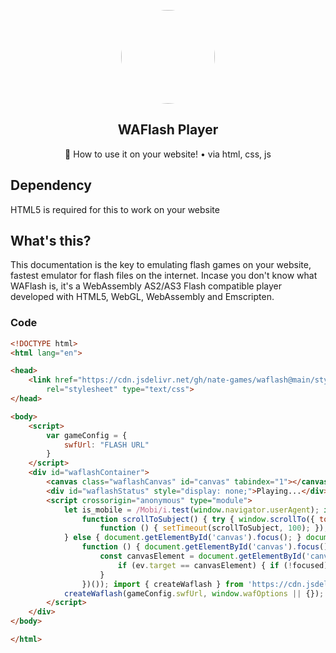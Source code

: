 <p align="center">
<kbd>
<a href="https://vidkidz.github.io/">
<img style="border-radius:50%" height="150px" src="https://vidkidz.github.io/waflash-og-image.png"></a>
</kbd>
</p>

<h2 align="center">WAFlash Player</h2>
<p align="center">📌 How to use it on your website! • via html, css, js</p>

## Dependency
HTML5 is required for this to work on your website
## What's this?
This documentation is the key to emulating flash games on your website, fastest emulator for flash files on the internet.
Incase you don't know what WAFlash is, it's a WebAssembly AS2/AS3 Flash compatible player developed with HTML5, WebGL, WebAssembly and Emscripten.

### Code
```html
<!DOCTYPE html>
<html lang="en">

<head>
    <link href="https://cdn.jsdelivr.net/gh/nate-games/waflash@main/style.css"
        rel="stylesheet" type="text/css">
</head>

<body>
    <script>
        var gameConfig = {
            swfUrl: "FLASH URL"
        }
    </script>
    <div id="waflashContainer">
        <canvas class="waflashCanvas" id="canvas" tabindex="1"></canvas>
        <div id="waflashStatus" style="display: none;">Playing...</div>
        <script crossorigin="anonymous" type="module">
            let is_mobile = /Mobi/i.test(window.navigator.userAgent); if (is_mobile) {
                function scrollToSubject() { try { window.scrollTo({ top: 100, left: 0, behavior: 'smooth' }); } catch (e) { } } scrollToSubject(); window.addEventListener("orientationchange",
                    function () { setTimeout(scrollToSubject, 100); });
            } else { document.getElementById('canvas').focus(); } document.getElementById('canvas').addEventListener("keydown", function (ev) { ev.preventDefault(); ev.stopPropagation(); }); document.getElementById('canvas').addEventListener("click",
                function () { document.getElementById('canvas').focus(); }); document.addEventListener("mousedown", (function () {
                    const canvasElement = document.getElementById('canvas'); let focused = false; return function (ev) {
                        if (ev.target == canvasElement) { if (!focused) { canvasElement.focus(); focused = true; } } else { if (focused) { focused = false; } } return true;
                    }
                })()); import { createWaflash } from 'https://cdn.jsdelivr.net/gh/nate-games/waflash@main/waflash-player.min.js';
            createWaflash(gameConfig.swfUrl, window.wafOptions || {});
        </script>
    </div>
</body>

</html>
```
